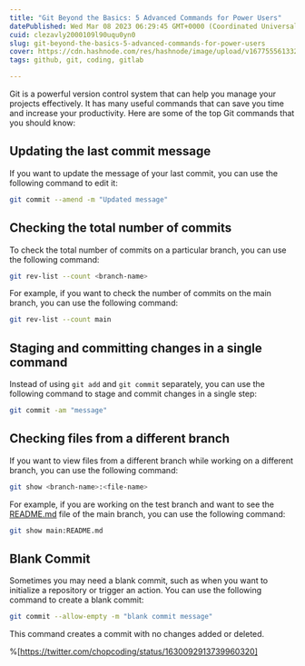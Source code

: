 ```yaml
---
title: "Git Beyond the Basics: 5 Advanced Commands for Power Users"
datePublished: Wed Mar 08 2023 06:29:45 GMT+0000 (Coordinated Universal Time)
cuid: clezavly2000109l90uqu0yn0
slug: git-beyond-the-basics-5-advanced-commands-for-power-users
cover: https://cdn.hashnode.com/res/hashnode/image/upload/v1677555613322/96343d47-212d-4764-8ad0-864df6ae2678.png
tags: github, git, coding, gitlab

---
```


Git is a powerful version control system that can help you manage your projects effectively. It has many useful commands that can save you time and increase your productivity. Here are some of the top Git commands that you should know:

## Updating the last commit message

If you want to update the message of your last commit, you can use the following command to edit it:

```bash
git commit --amend -m "Updated message"
```

## Checking the total number of commits

To check the total number of commits on a particular branch, you can use the following command:

```bash
git rev-list --count <branch-name>
```

For example, if you want to check the number of commits on the main branch, you can use the following command:

```bash
git rev-list --count main
```

## Staging and committing changes in a single command

Instead of using `git add` and `git commit` separately, you can use the following command to stage and commit changes in a single step:

```bash
git commit -am "message"
```

## Checking files from a different branch

If you want to view files from a different branch while working on a different branch, you can use the following command:

```bash
git show <branch-name>:<file-name>
```

For example, if you are working on the test branch and want to see the [README.md](http://README.md) file of the main branch, you can use the following command:

```bash
git show main:README.md
```

## Blank Commit

Sometimes you may need a blank commit, such as when you want to initialize a repository or trigger an action. You can use the following command to create a blank commit:

```bash
git commit --allow-empty -m "blank commit message"
```

This command creates a commit with no changes added or deleted.

%[https://twitter.com/chopcoding/status/1630092913739960320]